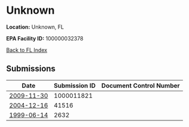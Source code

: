 # Unknown

**Location:** Unknown, FL

**EPA Facility ID:** 100000032378

[Back to FL Index](../../index.md)

## Submissions

| Date | Submission ID | Document Control Number |
|------|--------------|-------------------------|
| [2009-11-30](submissions/1000011821.md) | 1000011821 |  |
| [2004-12-16](submissions/41516.md) | 41516 |  |
| [1999-06-14](submissions/2632.md) | 2632 |  |
